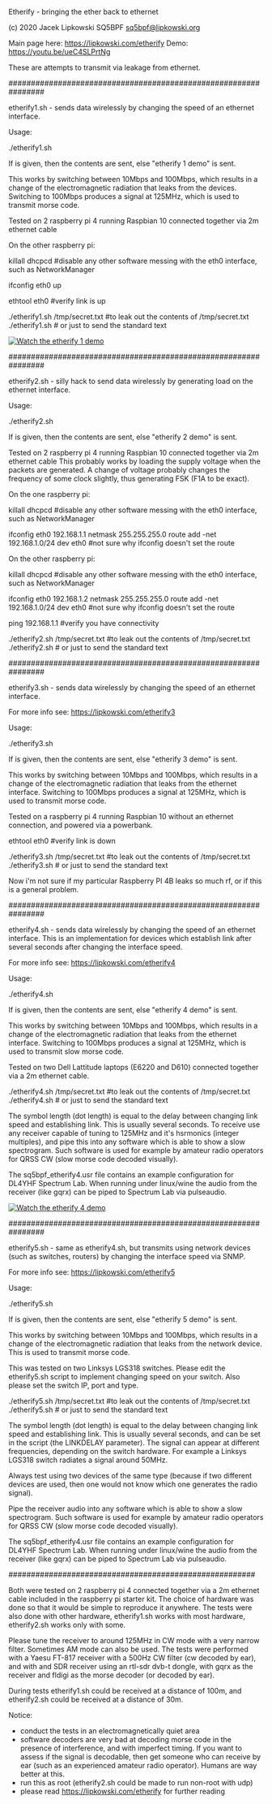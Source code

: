 Etherify - bringing the ether back to ethernet

(c) 2020 Jacek Lipkowski SQ5BPF <sq5bpf@lipkowski.org>

Main page here: https://lipkowski.com/etherify
Demo:  https://youtu.be/ueC4SLPrtNg


These are attempts to transmit via leakage from ethernet.


################################################################

etherify1.sh  - sends data wirelessly by changing the speed of an 
ethernet interface.

Usage:

./etherify1.sh <file>

If <file> is  given, then the contents are sent, else "etherify 1 demo" is sent.

This works by switching between 10Mbps and 100Mbps, which results
in a change of the electromagnetic radiation that leaks from the devices.
Switching to 100Mbps produces a signal at 125MHz, which is used to
transmit morse code.


Tested on 2 raspberry pi 4 running Raspbian 10 
connected together via 2m ethernet cable

On the other raspberry pi:

killall dhcpcd #disable any other software messing with the eth0 interface, such as NetworkManager

ifconfig eth0 up

ethtool eth0  #verify link is up

./etherify1.sh /tmp/secret.txt  #to leak out the contents of /tmp/secret.txt
./etherify1.sh                  # or just to send the standard text




[![Watch the etherify 1 demo](https://img.youtube.com/vi/ueC4SLPrtNg/hqdefault.jpg)](https://youtu.be/ueC4SLPrtNg)


################################################################

etherify2.sh  -  silly hack to send data wirelessly by generating load on
 the ethernet interface.

Usage:

./etherify2.sh <file>

If <file> is  given, then the contents are sent, else "etherify 2 demo" is sent.

Tested on 2 raspberry pi 4 running Raspbian 10 
connected together via 2m ethernet cable
This probably works by loading the supply voltage when the packets
are generated. A change of voltage probably  changes the frequency
of some clock slightly, thus generating FSK (F1A to be exact).

On the one raspberry pi:

killall dhcpcd #disable any other software messing with the eth0 interface, such as NetworkManager

ifconfig eth0 192.168.1.1 netmask 255.255.255.0
route add -net 192.168.1.0/24 dev eth0 #not sure why ifconfig doesn't set the route

On the other raspberry pi:

killall dhcpcd #disable any other software messing with the eth0 interface, such as NetworkManager

ifconfig eth0 192.168.1.2 netmask 255.255.255.0
route add -net 192.168.1.0/24 dev eth0 #not sure why ifconfig doesn't set the route

ping 192.168.1.1 #verify you have connectivity

./etherify2.sh /tmp/secret.txt  #to leak out the contents of /tmp/secret.txt
./etherify2.sh                  # or just to send the standard text




################################################################

etherify3.sh  - sends data wirelessly by changing the speed of an 
ethernet interface.

For more info see: https://lipkowski.com/etherify3

Usage:

./etherify3.sh <file>

If <file> is  given, then the contents are sent, else "etherify 3 demo" is sent.

This works by switching between 10Mbps and 100Mbps, which results
in a change of the electromagnetic radiation that leaks from the ethernet interface.
Switching to 100Mbps produces a signal at 125MHz, which is used to
transmit morse code.


Tested on a raspberry pi 4 running Raspbian 10 
without an ethernet connection, and powered via a powerbank.

ethtool eth0  #verify link is down

./etherify3.sh /tmp/secret.txt  #to leak out the contents of /tmp/secret.txt
./etherify3.sh                  # or just to send the standard text

Now i'm not sure if my particular Raspberry PI 4B leaks so much rf, or if this
is a general problem.


################################################################

etherify4.sh  - sends data wirelessly by changing the speed of an 
ethernet interface. This is an implementation for devices which
establish link after several seconds after changing the interface speed.

For more info see: https://lipkowski.com/etherify4

Usage:

./etherify4.sh <file>

If <file> is  given, then the contents are sent, else "etherify 4 demo" is sent.

This works by switching between 10Mbps and 100Mbps, which results
in a change of the electromagnetic radiation that leaks from the ethernet interface.
Switching to 100Mbps produces a signal at 125MHz, which is used to
transmit slow morse code.


Tested on two Dell Lattitude laptops (E6220 and D610) connected together via
a 2m ethernet cable. 


./etherify4.sh /tmp/secret.txt  #to leak out the contents of /tmp/secret.txt
./etherify4.sh                  # or just to send the standard text


The symbol length (dot length) is equal to the delay between changing link
speed and establishing link. This is usually several seconds. To receive
use any receiver capable of tuning to 125MHz and it's hsrmonics (integer multiples),
and pipe this into any software which is able to show a slow spectrogram.
Such software is used for example by amateur radio operators for QRSS CW
(slow morse code decoded visually). 

The sq5bpf_etherify4.usr file contains an example configuration for 
DL4YHF Spectrum Lab. When running under linux/wine the audio from 
the receiver (like gqrx) can be piped to Spectrum Lab via pulseaudio.

[![Watch the etherify 4 demo](https://img.youtube.com/vi/aHbgMt0w4Cc/hqdefault.jpg)](https://youtu.be/aHbgMt0w4Cc)

################################################################

etherify5.sh  - same as etherify4.sh, but transmits using network
devices (such as switches, routers) by changing the interface speed 
via SNMP.

For more info see: https://lipkowski.com/etherify5

Usage:

./etherify5.sh <file>

If <file> is  given, then the contents are sent, else "etherify 5 demo" is sent.

This works by switching between 10Mbps and 100Mbps, which results
in a change of the electromagnetic radiation that leaks from the network device.
This is used to transmit morse code.

This was tested on two Linksys LGS318 switches. Please edit the etherify5.sh
script to implement changing speed on your switch. Also please set the 
switch IP, port and type.

./etherify5.sh /tmp/secret.txt  #to leak out the contents of /tmp/secret.txt
./etherify5.sh                  # or just to send the standard text


The symbol length (dot length) is equal to the delay between changing link
speed and establishing link. This is usually several seconds, and can be set
in the script (the LINKDELAY parameter).
The signal can appear at different frequencies, depending on the switch hardware.
For example a Linksys LGS318 switch radiates a signal around 50MHz. 

Always test using two devices of the same type (because if two different devices are
used, then one would not know which one generates the radio signal).

Pipe the receiver audio into any software which is able to show a slow spectrogram.
Such software is used for example by amateur radio operators for QRSS CW
(slow morse code decoded visually). 

The sq5bpf_etherify4.usr file contains an example configuration for 
DL4YHF Spectrum Lab. When running under linux/wine the audio from 
the receiver (like gqrx) can be piped to Spectrum Lab via pulseaudio.


#######################################################

Both were tested on 2 raspberry pi 4 connected together via a 2m 
ethernet cable included in the raspberry pi starter kit. The choice of
hardware was done so that it would be simple to reproduce it anywhere.
The tests were also done with other hardware, etherify1.sh works with most
hardware, etherify2.sh works only with some.

Please tune the receiver to around 125MHz in CW mode with a
very narrow filter. Sometimes AM mode can also be used. The tests 
were performed with a Yaesu FT-817 receiver with a 500Hz CW filter 
(cw decoded by ear), and with and SDR receiver using an rtl-sdr dvb-t 
dongle, with gqrx as the receiver and fldigi as the morse decoder (or
decoded by ear).
 
During tests etherify1.sh could be received at a distance of 100m,
and etherify2.sh could be received at a distance of 30m.

Notice:
- conduct the tests in an electromagnetically quiet area
- software decoders are very bad at decoding morse code in the presence
  of interference, and with imperfect timing. If you want to assess if the
  signal is decodable, then get someone who can receive by ear
  (such as an experienced amateur radio operator).
  Humans are way better at this.
- run this as root (etherify2.sh could be made to run non-root with udp)
- please read https://lipkowski.com/etherify for further reading

